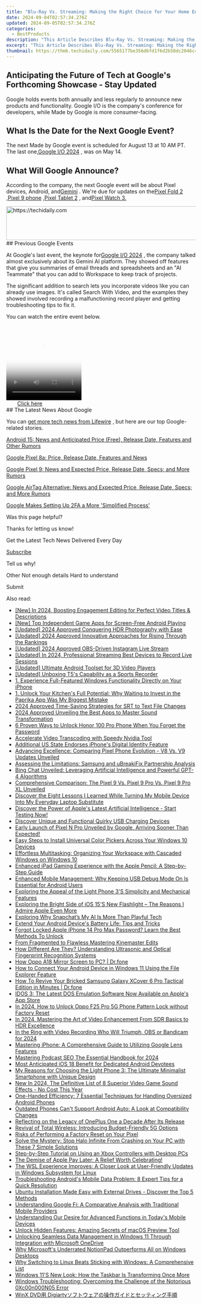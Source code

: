 ```yaml
---
title: "Blu-Ray Vs. Streaming: Making the Right Choice for Your Home Entertainment"
date: 2024-09-04T02:57:34.276Z
updated: 2024-09-05T02:57:34.276Z
categories:
  - BestProducts
description: "This Article Describes Blu-Ray Vs. Streaming: Making the Right Choice for Your Home Entertainment"
excerpt: "This Article Describes Blu-Ray Vs. Streaming: Making the Right Choice for Your Home Entertainment"
thumbnail: https://thmb.techidaily.com/5565177be356d6fd1f6d2b58dc2046c46dae913812fa6d796b06a5e79fd2f303.jpg
---
```


## Anticipating the Future of Tech at Google's Forthcoming Showcase - Stay Updated
 Google holds events both annually and less regularly to announce new products and functionality. Google I/O is the company's conference for developers, while Made by Google is more consumer-facing.

## What Is the Date for the Next Google Event?

 The next Made by Google event is scheduled for August 13 at 10 AM PT. The last one,[Google I/O 2024](https://www.lifewire.com/google-io-5097160) , was on May 14.

## What Will Google Announce?

 According to the company, the next Google event will be about Pixel devices, Android, and[Gemini](https://www.lifewire.com/what-is-google-bard-7151624) . We're due for updates on the[Pixel Fold 2](https://www.lifewire.com/google-pixel-fold-2-8625299) ,[Pixel 9 phone](https://www.lifewire.com/google-pixel-9-8630767) ,[Pixel Tablet 2](https://www.lifewire.com/google-pixel-tablet-2-8600572) , and[Pixel Watch 3.](https://www.lifewire.com/google-pixel-watch-3-8431024)

<!-- affiliate ads begin -->
<a href="https://appsumo.8odi.net/c/5597632/2118306/7443" target="_top" id="2118306">
  <img src="//a.impactradius-go.com/display-ad/7443-2118306" border="0" alt="https://techidaily.com" width="728" height="90"/>
</a>
<img height="0" width="0" src="https://appsumo.8odi.net/i/5597632/2118306/7443" style="position:absolute;visibility:hidden;" border="0" />
<!-- affiliate ads end -->
## Previous Google Events

 At Google's last event, the keynote for[Google I/O 2024](https://www.lifewire.com/google-io-5097160) , the company talked almost exclusively about its Gemini AI platform. They showed off features that give you summaries of email threads and spreadsheets and an "AI Teammate" that you can add to Workspace to keep track of projects.

 The significant addition to search lets you incorporate videos like you can already use images. It's called Search With Video, and the examples they showed involved recording a malfunctioning record player and getting troubleshooting tips to fix it.

 You can watch the entire event below.

<!-- affiliate ads begin -->
<span id="1304648">
					<video width="200" height="200" style="cursor:pointer"
           poster="//a.impactradius-go.com/display-clicktoplayimage/1304648.png"
           onclick="if(!this.playClicked){this.play();this.setAttribute('controls',true);this.playClicked=true;}">
	   <source src="//a.impactradius-go.com/display-ad/15852-1304648">
	   <img src="//a.impactradius-go.com/display-clicktoplayimage/1304648.png" style="border: none; height: 100%; width: 100%; object-fit: contain">
	</video>
	<div style="width:125px;text-align:center"><a href="javascript:window.open(decodeURIComponent('https%3A%2F%2Fthefitville.pxf.io%2Fc%2F5597632%2F1304648%2F15852'), '_blank');void(0);">Click here</a></div>
</span>
<img height="0" width="0" src="https://imp.pxf.io/i/5597632/1304648/15852" style="position:absolute;visibility:hidden;" border="0" />
<!-- affiliate ads end -->
## The Latest News About Google

 You can [get more tech news from Lifewire](https://www.lifewire.com/news-4795879) , but here are our top Google-related stories.

[Android 15: News and Anticipated Price (Free), Release Date, Features and Other Rumors](https://www.lifewire.com/android-15-7547471)

[Google Pixel 8a: Price, Release Date, Features and News](https://www.lifewire.com/google-pixel-8a-8613233)

[Google Pixel 9: News and Expected Price, Release Date, Specs; and More Rumors](https://www.lifewire.com/google-pixel-9-8630767)

[Google AirTag Alternative: News and Expected Price, Release Date, Specs; and More Rumors](https://www.lifewire.com/google-airtag-news-and-rumors-7371492)

[Google Makes Setting Up 2FA a More 'Simplified Process'](https://www.lifewire.com/google-simplified-setting-up-2fa-8644128)

Was this page helpful?

Thanks for letting us know!

 Get the Latest Tech News Delivered Every Day

[Subscribe](https://www.lifewire.com/#)

Tell us why!

 Other  Not enough details  Hard to understand

 Submit

<ins class="adsbygoogle"
     style="display:block"
     data-ad-format="autorelaxed"
     data-ad-client="ca-pub-7571918770474297"
     data-ad-slot="1223367746"></ins>



<ins class="adsbygoogle"
     style="display:block"
     data-ad-client="ca-pub-7571918770474297"
     data-ad-slot="8358498916"
     data-ad-format="auto"
     data-full-width-responsive="true"></ins>

<span class="atpl-alsoreadstyle">Also read:</span>
<div><ul>
<li><a href="https://youtube-data.techidaily.com/n-2024-boosting-engagement-editing-for-perfect-video-titles-and-descriptions/"><u>[New] In 2024, Boosting Engagement  Editing for Perfect Video Titles & Descriptions</u></a></li>
<li><a href="https://screen-sharing-recording.techidaily.com/new-top-independent-game-apps-for-screen-free-android-playing/"><u>[New] Top Independent Game Apps for Screen-Free Android Playing</u></a></li>
<li><a href="https://fox-links.techidaily.com/updated-2024-approved-conquering-hdr-photography-with-ease/"><u>[Updated] 2024 Approved  Conquering HDR Photography with Ease</u></a></li>
<li><a href="https://facebook-clips.techidaily.com/updated-2024-approved-innovative-approaches-for-rising-through-the-rankings/"><u>[Updated] 2024 Approved  Innovative Approaches for Rising Through the Rankings</u></a></li>
<li><a href="https://screen-capture.techidaily.com/updated-2024-approved-obs-driven-instagram-live-stream/"><u>[Updated] 2024 Approved  OBS-Driven Instagram Live Stream</u></a></li>
<li><a href="https://video-screen-grab.techidaily.com/updated-in-2024-professional-streaming-best-devices-to-record-live-sessions/"><u>[Updated] In 2024, Professional Streaming  Best Devices to Record Live Sessions</u></a></li>
<li><a href="https://some-tips.techidaily.com/updated-ultimate-android-toolset-for-3d-video-players/"><u>[Updated] Ultimate Android Toolset for 3D Video Players</u></a></li>
<li><a href="https://fox-info.techidaily.com/updated-unboxing-t5s-capability-as-a-sports-recorder/"><u>[Updated] Unboxing T5's Capability as a Sports Recorder</u></a></li>
<li><a href="https://tech-recovery.techidaily.com/1-experience-full-featured-windows-functionality-directly-on-your-iphone/"><u>1. Experience Full-Featured Windows Functionality Directly on Your iPhone</u></a></li>
<li><a href="https://tech-recovery.techidaily.com/1-unlock-your-kitchens-full-potential-why-waiting-to-invest-in-the-paprika-app-was-my-biggest-mistake/"><u>1. Unlock Your Kitchen's Full Potential: Why Waiting to Invest in the Paprika App Was My Biggest Mistake</u></a></li>
<li><a href="https://fox-info.techidaily.com/2024-approved-time-saving-strategies-for-srt-to-text-file-changes/"><u>2024 Approved  Time-Saving Strategies for SRT to Text File Changes</u></a></li>
<li><a href="https://some-approaches.techidaily.com/2024-approved-unveiling-the-best-apps-to-master-sound-transformation/"><u>2024 Approved  Unveiling the Best Apps to Master Sound Transformation</u></a></li>
<li><a href="https://unlock-android.techidaily.com/6-proven-ways-to-unlock-honor-100-pro-phone-when-you-forget-the-password-by-drfone-android/"><u>6 Proven Ways to Unlock Honor 100 Pro Phone When You Forget the Password</u></a></li>
<li><a href="https://blog-min.techidaily.com/accelerate-video-transcoding-with-speedy-nvidia-tool/"><u>Accelerate Video Transcoding with Speedy Nvidia Tool</u></a></li>
<li><a href="https://tech-recovery.techidaily.com/additional-us-state-endorses-iphones-digital-identity-feature/"><u>Additional US State Endorses iPhone's Digital Identity Feature</u></a></li>
<li><a href="https://tech-recovery.techidaily.com/advancing-excellence-comparing-pixel-phone-evolution-v8-vs-v9-updates-unveiled/"><u>Advancing Excellence: Comparing Pixel Phone Evolution - V8 Vs. V9 Updates Unveiled</u></a></li>
<li><a href="https://tech-recovery.techidaily.com/assessing-the-limitations-samsung-and-ubreakifix-partnership-analysis/"><u>Assessing the Limitations: Samsung and uBreakiFix Partnership Analysis</u></a></li>
<li><a href="https://app-tips.techidaily.com/bing-chat-unveiled-leveraging-artificial-intelligence-and-powerful-gpt-4-algorithms/"><u>Bing Chat Unveiled: Leveraging Artificial Intelligence and Powerful GPT-4 Algorithms</u></a></li>
<li><a href="https://tech-recovery.techidaily.com/comprehensive-comparison-the-pixel-9-vs-pixel-9-pro-vs-pixel-9-pro-xl-unveiled/"><u>Comprehensive Comparison: The Pixel 9 Vs. Pixel 9 Pro Vs. Pixel 9 Pro XL Unveiled</u></a></li>
<li><a href="https://tech-recovery.techidaily.com/discover-the-eight-lessons-i-learned-while-turning-my-mobile-device-into-my-everyday-laptop-substitute/"><u>Discover the Eight Lessons I Learned While Turning My Mobile Device Into My Everyday Laptop Substitute</u></a></li>
<li><a href="https://tech-recovery.techidaily.com/discover-the-power-of-apples-latest-artificial-intelligence-start-testing-now/"><u>Discover the Power of Apple's Latest Artificial Intelligence - Start Testing Now!</u></a></li>
<li><a href="https://tech-recovery.techidaily.com/discover-unique-and-functional-quirky-usb-charging-devices/"><u>Discover Unique and Functional Quirky USB Charging Devices</u></a></li>
<li><a href="https://tech-recovery.techidaily.com/early-launch-of-pixel-n-pro-unveiled-by-google-arriving-sooner-than-expected/"><u>Early Launch of Pixel N Pro Unveiled by Google, Arriving Sooner Than Expected!</u></a></li>
<li><a href="https://tech-recovery.techidaily.com/easy-steps-to-install-universal-color-pickers-across-your-windows-10-devices/"><u>Easy Steps to Install Universal Color Pickers Across Your Windows 10 Devices</u></a></li>
<li><a href="https://tech-revival.techidaily.com/effortless-multitasking-organizing-your-workspace-with-cascaded-windows-on-windows-10/"><u>Effortless Multitasking: Organizing Your Workspace with Cascaded Windows on Windows 10</u></a></li>
<li><a href="https://tech-recovery.techidaily.com/enhanced-ipad-gaming-experience-with-the-apple-pencil-a-step-by-step-guide/"><u>Enhanced iPad Gaming Experience with the Apple Pencil: A Step-by-Step Guide</u></a></li>
<li><a href="https://tech-recovery.techidaily.com/enhanced-mobile-management-why-keeping-usb-debug-mode-on-is-essential-for-android-users/"><u>Enhanced Mobile Management: Why Keeping USB Debug Mode On Is Essential for Android Users</u></a></li>
<li><a href="https://tech-recovery.techidaily.com/exploring-the-appeal-of-the-light-phone-3s-simplicity-and-mechanical-features/"><u>Exploring the Appeal of the Light Phone 3'S Simplicity and Mechanical Features</u></a></li>
<li><a href="https://tech-recovery.techidaily.com/exploring-the-bright-side-of-ios-15s-new-flashlight-the-reasons-i-admire-apple-even-more/"><u>Exploring the Bright Side of iOS 15'S New Flashlight – The Reasons I Admire Apple Even More</u></a></li>
<li><a href="https://tech-haven.techidaily.com/exploring-why-snapchats-my-ai-is-more-than-playful-tech/"><u>Exploring Why Snapchat’s My AI Is More Than Playful Tech</u></a></li>
<li><a href="https://tech-recovery.techidaily.com/extend-your-android-devices-battery-life-tips-and-tricks/"><u>Extend Your Android Device's Battery Life: Tips and Tricks</u></a></li>
<li><a href="https://ios-unlock.techidaily.com/forgot-locked-apple-iphone-14-pro-max-password-learn-the-best-methods-to-unlock-by-drfone-ios/"><u>Forgot Locked Apple iPhone 14 Pro Max Password? Learn the Best Methods To Unlock</u></a></li>
<li><a href="https://vp-tips.techidaily.com/from-fragmented-to-flawless-mastering-kinemaster-edits/"><u>From Fragmented to Flawless  Mastering Kinemaster Edits</u></a></li>
<li><a href="https://tech-recovery.techidaily.com/how-different-are-they-understanding-ultrasonic-and-optical-fingerprint-recognition-systems/"><u>How Different Are They? Understanding Ultrasonic and Optical Fingerprint Recognition Systems</u></a></li>
<li><a href="https://screen-mirror.techidaily.com/how-oppo-a18-mirror-screen-to-pc-drfone-by-drfone-android/"><u>How Oppo A18 Mirror Screen to PC? | Dr.fone</u></a></li>
<li><a href="https://tech-recovery.techidaily.com/how-to-connect-your-android-device-in-windows-11-using-the-file-explorer-feature/"><u>How to Connect Your Android Device in Windows 11 Using the File Explorer Feature</u></a></li>
<li><a href="https://fix-guide.techidaily.com/how-to-revive-your-bricked-samsung-galaxy-xcover-6-pro-tactical-edition-in-minutes-drfone-by-drfone-fix-android-problems-fix-android-problems/"><u>How To Revive Your Bricked Samsung Galaxy XCover 6 Pro Tactical Edition in Minutes | Dr.fone</u></a></li>
<li><a href="https://tech-recovery.techidaily.com/idos-3-the-latest-dos-emulation-software-now-available-on-apples-app-store/"><u>IDOS 3: The Latest DOS Emulation Software Now Available on Apple's App Store</u></a></li>
<li><a href="https://android-unlock.techidaily.com/in-2024-how-to-unlock-oppo-f25-pro-5g-phone-pattern-lock-without-factory-reset-by-drfone-android/"><u>In 2024, How to Unlock Oppo F25 Pro 5G Phone Pattern Lock without Factory Reset</u></a></li>
<li><a href="https://fox-links.techidaily.com/in-2024-mastering-the-art-of-video-enhancement-from-sdr-basics-to-hdr-excellence/"><u>In 2024, Mastering the Art of Video Enhancement  From SDR Basics to HDR Excellence</u></a></li>
<li><a href="https://visual-screen-recording.techidaily.com/in-the-ring-with-video-recording-who-will-triumph-obs-or-bandicam-for-2024/"><u>In the Ring with Video Recording  Who Will Triumph, OBS or Bandicam for 2024</u></a></li>
<li><a href="https://tech-recovery.techidaily.com/mastering-iphone-a-comprehensive-guide-to-utilizing-google-lens-features/"><u>Mastering iPhone: A Comprehensive Guide to Utilizing Google Lens Features</u></a></li>
<li><a href="https://some-guidance.techidaily.com/mastering-podcast-seo-the-essential-handbook-for-2024/"><u>Mastering Podcast SEO  The Essential Handbook for 2024</u></a></li>
<li><a href="https://tech-recovery.techidaily.com/most-anticipated-ios-18-benefit-for-dedicated-android-devotees/"><u>Most Anticipated iOS 18 Benefit for Dedicated Android Devotees</u></a></li>
<li><a href="https://tech-recovery.techidaily.com/my-reasons-for-choosing-the-light-phone-3-the-ultimate-minimalist-smartphone-with-unique-design/"><u>My Reasons for Choosing the Light Phone 3: The Ultimate Minimalist Smartphone with Unique Design</u></a></li>
<li><a href="https://audio-shaping.techidaily.com/new-in-2024-the-definitive-list-of-8-superior-video-game-sound-effects-no-cost-this-year/"><u>New In 2024, The Definitive List of 8 Superior Video Game Sound Effects - No Cost This Year</u></a></li>
<li><a href="https://tech-recovery.techidaily.com/one-handed-efficiency-7-essential-techniques-for-handling-oversized-android-phones/"><u>One-Handed Efficiency: 7 Essential Techniques for Handling Oversized Android Phones</u></a></li>
<li><a href="https://tech-recovery.techidaily.com/outdated-phones-cant-support-android-auto-a-look-at-compatibility-changes/"><u>Outdated Phones Can't Support Android Auto: A Look at Compatibility Changes</u></a></li>
<li><a href="https://tech-recovery.techidaily.com/reflecting-on-the-legacy-of-oneplus-one-a-decade-after-its-release/"><u>Reflecting on the Legacy of OnePlus One a Decade After Its Release</u></a></li>
<li><a href="https://tech-recovery.techidaily.com/revival-of-total-wireless-introducing-budget-friendly-5g-options/"><u>Revival of Total Wireless: Introducing Budget-Friendly 5G Options</u></a></li>
<li><a href="https://tech-recovery.techidaily.com/risks-of-performing-a-factory-reset-on-your-pixel/"><u>Risks of Performing a Factory Reset on Your Pixel</u></a></li>
<li><a href="https://win-able.techidaily.com/solve-the-mystery-stop-halo-infinite-from-crashing-on-your-pc-with-these-7-simple-solutions/"><u>Solve the Mystery: Stop Halo Infinite From Crashing on Your PC with These 7 Simple Solutions</u></a></li>
<li><a href="https://tech-recovery.techidaily.com/step-by-step-tutorial-on-using-an-xbox-controllers-with-desktop-pcs/"><u>Step-by-Step Tutorial on Using an Xbox Controllers with Desktop PCs</u></a></li>
<li><a href="https://tech-recovery.techidaily.com/the-demise-of-apple-pay-later-a-relief-worth-celebrating/"><u>The Demise of Apple Pay Later: A Relief Worth Celebrating!</u></a></li>
<li><a href="https://tech-recovery.techidaily.com/the-wsl-experience-improves-a-closer-look-at-user-friendly-updates-in-windows-subsystem-for-linux/"><u>The WSL Experience Improves: A Closer Look at User-Friendly Updates in Windows Subsystem for Linux</u></a></li>
<li><a href="https://tech-recovery.techidaily.com/troubleshooting-androids-mobile-data-problem-8-expert-tips-for-a-quick-resolution/"><u>Troubleshooting Android's Mobile Data Problem: 8 Expert Tips for a Quick Resolution</u></a></li>
<li><a href="https://tech-recovery.techidaily.com/ubuntu-installation-made-easy-with-external-drives-discover-the-top-5-methods/"><u>Ubuntu Installation Made Easy with External Drives - Discover the Top 5 Methods</u></a></li>
<li><a href="https://tech-recovery.techidaily.com/understanding-google-fi-a-comparative-analysis-with-traditional-mobile-providers/"><u>Understanding Google Fi: A Comparative Analysis with Traditional Mobile Providers</u></a></li>
<li><a href="https://tech-recovery.techidaily.com/understanding-our-desire-for-advanced-functions-in-todays-mobile-devices/"><u>Understanding Our Desire for Advanced Functions in Today's Mobile Devices</u></a></li>
<li><a href="https://tech-recovery.techidaily.com/unlock-hidden-features-amazing-secrets-of-macos-preview-tool/"><u>Unlock Hidden Features: Amazing Secrets of macOS Preview Tool</u></a></li>
<li><a href="https://tech-recovery.techidaily.com/unlocking-seamless-data-management-in-windows-11-through-integration-with-microsoft-onedrive/"><u>Unlocking Seamless Data Management in Windows 11 Through Integration with Microsoft OneDrive</u></a></li>
<li><a href="https://tech-recovery.techidaily.com/why-microsofts-underrated-notionpad-outperforms-all-on-windows-desktops/"><u>Why Microsoft's Underrated NotionPad Outperforms All on Windows Desktops</u></a></li>
<li><a href="https://tech-recovery.techidaily.com/why-switching-to-linux-beats-sticking-with-windows-a-comprehensive-list/"><u>Why Switching to Linux Beats Sticking with Windows: A Comprehensive List</u></a></li>
<li><a href="https://tech-recovery.techidaily.com/windows-11s-new-look-how-the-taskbar-is-transforming-once-more/"><u>Windows 11'S New Look: How the Taskbar Is Transforming Once More</u></a></li>
<li><a href="https://win-howtos.techidaily.com/windows-troubleshooting-overcoming-the-challenge-of-the-notorious-0xc00n000n05-error/"><u>Windows Troubleshooting: Overcoming the Challenge of the Notorious 0Xc00n000N05 Error</u></a></li>
<li><a href="https://some-approaches.techidaily.com/1725290212236-winx-dvd-digiarty/"><u>WinX DVD用 Digiartyソフトウェアの操作ガイドとセッティング手順</u></a></li>
</ul></div>
